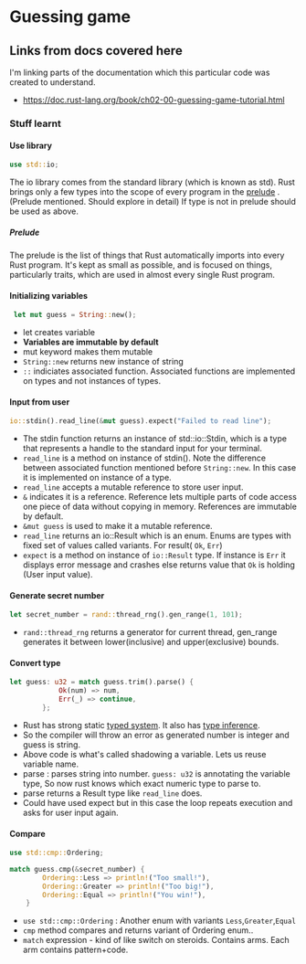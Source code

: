 # Guessing game

## Links from docs covered here

I'm linking parts of the documentation which this particular code was created to understand.

- <https://doc.rust-lang.org/book/ch02-00-guessing-game-tutorial.html>

### Stuff learnt

#### Use library

```rust
use std::io;
```

The io library comes from the standard library (which is known as std). Rust brings only a few types into the scope of every program in the [prelude](https://doc.rust-lang.org/std/prelude/index.html) .
(Prelude mentioned. Should explore in detail)
If type is not in prelude should be used as above.

##### Prelude

The prelude is the list of things that Rust automatically imports into every Rust program. It's kept as small as possible, and is focused on things, particularly traits, which are used in almost every single Rust program.

#### Initializing variables

```rust
 let mut guess = String::new();
```

- let creates variable
- **Variables are immutable by default**
- mut keyword makes them mutable
- `String::new` returns new instance of string
- `::` indiciates associated function. Associated functions are implemented on types and not instances of types.

#### Input from user

```rust
io::stdin().read_line(&mut guess).expect("Failed to read line");
```

- The stdin function returns an instance of std::io::Stdin, which is a type that represents a handle to the standard input for your terminal.
- `read_line` is a method on instance of stdin(). Note the difference between associated function mentioned before `String::new`. In this case it is implemented on instance of a type.
- `read_line` accepts a mutable reference to store user input.
- `&` indicates it is a reference. Reference lets multiple parts of code access one piece of data without copying in memory. References are immutable by default.
- `&mut guess` is used to make it a mutable reference.
- `read_line` returns an io::Result which is an enum. Enums are types with fixed set of values called variants. For result( `Ok`, `Err`)
- `expect` is a method on instance of `io::Result` type. If instance is `Err` it displays error message and crashes else returns value that `Ok` is holding (User input value).

#### Generate secret number

```rust
let secret_number = rand::thread_rng().gen_range(1, 101);
```

- `rand::thread_rng` returns a generator for current thread, gen_range generates it between lower(inclusive) and upper(exclusive) bounds.

#### Convert type

```rust
let guess: u32 = match guess.trim().parse() {
            Ok(num) => num,
            Err(_) => continue,
        };
```

- Rust has strong static [typed system](https://en.wikipedia.org/wiki/Type_system#Static_typing). It also has [type inference](https://en.wikipedia.org/wiki/Type_inference).
- So the compiler will throw an error as generated number is integer and guess is string.
- Above code is what's called shadowing a variable. Lets us reuse variable name.
- parse : parses string into number. `guess: u32` is annotating the variable type, So now rust knows which exact numeric type to parse to.
- parse returns a Result type like `read_line` does.
- Could have used expect but in this case the loop repeats execution and asks for user input again.

#### Compare

```rust
use std::cmp::Ordering;

match guess.cmp(&secret_number) {
        Ordering::Less => println!("Too small!"),
        Ordering::Greater => println!("Too big!"),
        Ordering::Equal => println!("You win!"),
    }
```

- `use std::cmp::Ordering` : Another enum with variants `Less`,`Greater`,`Equal`
- `cmp` method compares and returns variant of Ordering enum..
- `match` expression - kind of like switch on steroids. Contains arms. Each arm contains pattern+code.
